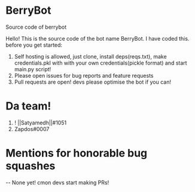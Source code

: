 # BerryBot
Source code of berrybot

Hello! This is the source code of the bot name BerryBot. I have coded this. before you get started:

1. Self hosting is allowed, just clone, install deps(reqs.txt), make credentials.pkl with with your own credentials(pickle format) and start main.py script!
2. Please open issues for bug reports and feature requests
3. Pull requests are open! devs please optimise the bot if you can!

# Da team!
1. ! ||Satyamedh||#1051
2. Zapdos#0007

# Mentions for honorable bug squashes

 -- None yet! cmon devs start making PRs!
